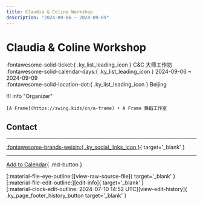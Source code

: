 ```yaml
---
title: Claudia & Coline Workshop
description: "2024-09-06 ~ 2024-09-09"
---
```


# Claudia & Coline Workshop 

:fontawesome-solid-ticket:{ .ky_list_leading_icon } C&C 大师工作坊  
:fontawesome-solid-calendar-days:{ .ky_list_leading_icon } 2024-09-06 ~ 2024-09-09  
:fontawesome-solid-location-dot:{ .ky_list_leading_icon } Beijing  

!!! info "Organizer"

    [A Frame](https://swing.kids/cn/a-frame) • A Frame 舞蹈工作室  

## Contact


---

 [:fontawesome-brands-weixin:{ .ky_social_links_icon }](https://mp.weixin.qq.com/s/sejIHbMSvxjj8KUrgikaYw){ target='_blank' }

---

[Add to Calendar](https://swing.news/ics/en/2024/cn/claudia-n-coline-workshop-2024.ics){ .md-button }

<div class="ky_page_footer" markdown>
<div class="ky_page_footer_trailing" markdown="span">
[:material-file-eye-outline:][view-raw-source-file]{ target='_blank' }
[:material-file-edit-outline:][edit-info]{ target='_blank' }
</div>
<div class="ky_page_footer_leading" markdown="span">
[:material-clock-edit-outline: 2024-07-10 14:52 UTC][view-edit-history]{ .ky_page_footer_history_button target='_blank' }
</div>
</div>

[view-raw-source-file]: https://github.com/swingdance/events/blob/main/2024/cn/claudia-n-coline-workshop-2024.json "View Raw Source File"
[edit-info]: https://github.com/swingdance/events/issues/new?assignees=&labels=update+event&projects=&template=03-update_entity.yml&title=%5B2024%2Fcn%5D%20Claudia%20%26%20Coline%20Workshop&region=cn&year=2024&id=claudia-n-coline-workshop-2024&name=Claudia%20%26%20Coline%20Workshop&org_id=a-frame "Edit Info"

[view-edit-history]: https://github.com/swingdance/events/commits/main/2024/cn/claudia-n-coline-workshop-2024.json "View Edit History"
